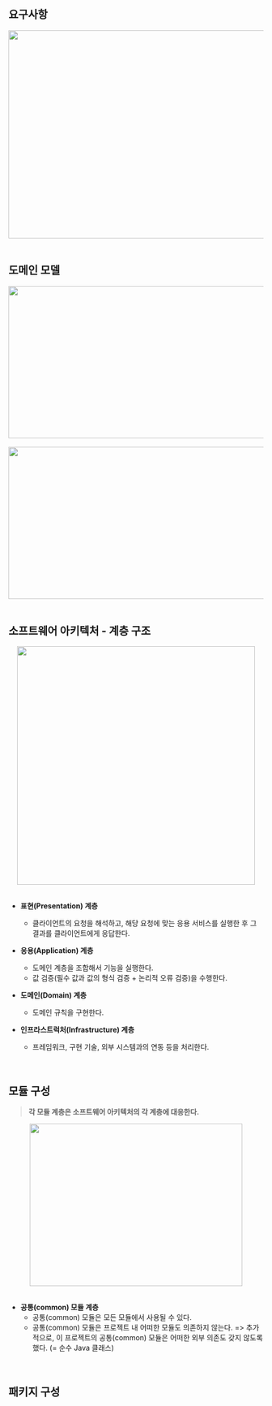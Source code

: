 ## 요구사항
<div align="center">
    <img src="https://github.com/user-attachments/assets/c96a4de2-996b-4c38-bd39-ef7c8c76c271" width="680" height="410">
</div>
<br>

## 도메인 모델
<div align="center">
    <img src="https://github.com/user-attachments/assets/432b4310-1bec-44e7-93ca-a14340d1994f" width="600" height="300">
</div>
<br>
<div align="center">
    <img src="https://github.com/user-attachments/assets/705fd997-778c-4a78-abf4-39129c12b9c5" width="650" height="300">
</div>
<br>

## 소프트웨어 아키텍처 - 계층 구조
<div align="center">
    <img src="https://github.com/user-attachments/assets/94f2049f-e07a-42b2-bc8a-102aaee871ad" width="470" height="470">
</div>
<br>

- **표현(Presentation) 계층**
  - 클라이언트의 요청을 해석하고, 해당 요청에 맞는 응용 서비스를 실행한 후 그 결과를 클라이언트에게 응답한다.
  
- **응용(Application) 계층**
  - 도메인 계층을 조합해서 기능을 실행한다.
  - 값 검증(필수 값과 값의 형식 검증​ + 논리적 오류 검증​)을 수행한다.
  
- **도메인(Domain) 계층**
  - 도메인 규칙을 구현한다.
  
- **인프라스트럭처(Infrastructure) 계층**
  - 프레임워크, 구현 기술, 외부 시스템과의 연동 등을 처리한다.
<br>

## 모듈 구성
> **각 모듈 계층은 소프트웨어 아키텍처의 각 계층에 대응한다.**
<div align="center">
    <img src="https://github.com/user-attachments/assets/c821ef82-4daf-4c2e-b774-3f566dc7fc29" width="420" height="320">
</div>
<br>

- **공통(common) 모듈 계층**
  - 공통(common) 모듈은 모든 모듈에서 사용될 수 있다.
  - 공통(common) 모듈은 프로젝트 내 어떠한 모듈도 의존하지 않는다. => 추가적으로, 이 프로젝트의 공통(common) 모듈은 어떠한 외부 의존도 갖지 않도록 했다. (= 순수 Java 클래스)

<br>

## 패키지 구성

